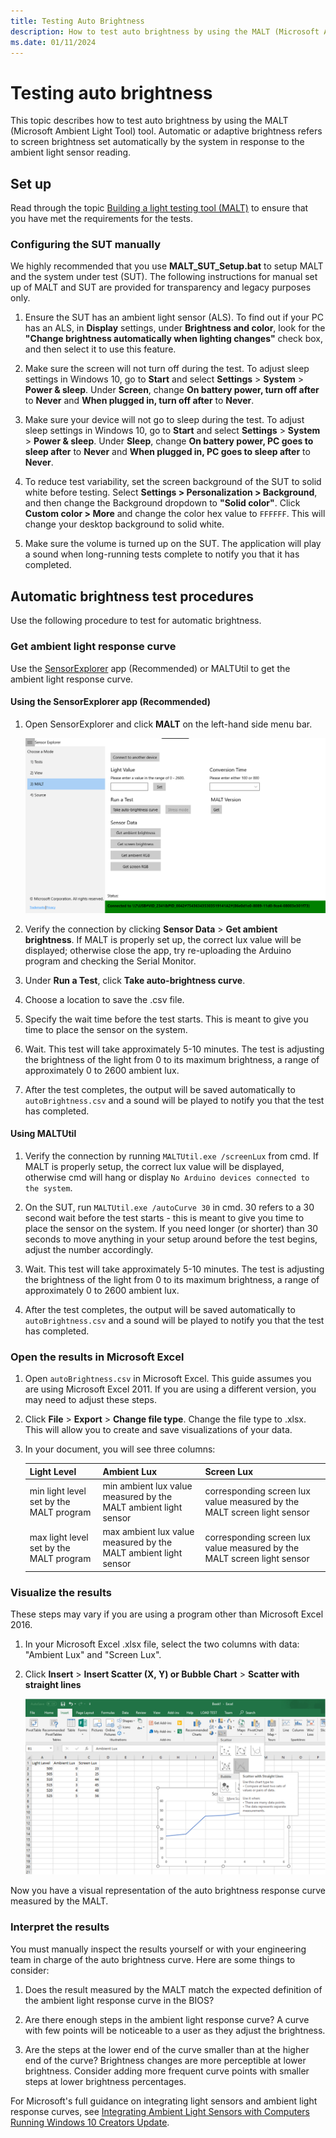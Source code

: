 ```yaml
---
title: Testing Auto Brightness
description: How to test auto brightness by using the MALT (Microsoft Ambient Light Tool) tool.
ms.date: 01/11/2024
---
```


# Testing auto brightness

This topic describes how to test auto brightness by using the MALT (Microsoft Ambient Light Tool) tool. Automatic or adaptive brightness refers to screen brightness set automatically by the system in response to the ambient light sensor reading.

## Set up

Read through the topic [Building a light testing tool (MALT)](testing-MALT-building-a-light-testing-tool.md) to ensure that you have met the requirements for the tests.

### Configuring the SUT manually

We highly recommended that you use **MALT_SUT_Setup.bat** to setup MALT and the system under test (SUT). The following instructions for manual set up of MALT and SUT are provided for transparency and legacy purposes only.

1. Ensure the SUT has an ambient light sensor (ALS). To find out if your PC has an ALS, in **Display** settings, under **Brightness and color**, look for the **"Change brightness automatically when lighting changes"** check box, and then select it to use this feature.

1. Make sure the screen will not turn off during the test. To adjust sleep settings in Windows 10, go to **Start** and select **Settings**  > **System** > **Power & sleep**. Under **Screen**, change **On battery power, turn off after** to **Never** and **When plugged in, turn off after** to **Never**.

1. Make sure your device will not go to sleep during the test. To adjust sleep settings in Windows 10, go to **Start** and select **Settings**  > **System** > **Power & sleep**. Under **Sleep**, change **On battery power, PC goes to sleep after** to **Never** and **When plugged in, PC goes to sleep after** to **Never**.

1. To reduce test variability, set the screen background of the SUT to solid white before testing. Select **Settings > Personalization > Background**, and then change the Background dropdown to **"Solid color"**. Click **Custom color > More** and change the color hex value to `FFFFFF`. This will change your desktop background to solid white.

1. Make sure the volume is turned up on the SUT. The application will play a sound when long-running tests complete to notify you that it has completed.

## Automatic brightness test procedures

Use the following procedure to test for automatic brightness.

### Get ambient light response curve

Use the [SensorExplorer](testing-sensor-explorer.md) app (Recommended) or MALTUtil to get the ambient light response curve.

#### Using the SensorExplorer app (Recommended)

1. Open SensorExplorer and click **MALT** on the left-hand side menu bar.

    ![SensorExplorer MALT page.](images/SensorExplorerMALT.png)

1. Verify the connection by clicking **Sensor Data** > **Get ambient brightness**. If MALT is properly set up, the correct lux value will be displayed; otherwise close the app, try re-uploading the Arduino program and checking the Serial Monitor.

1. Under **Run a Test**, click **Take auto-brightness curve**.

1. Choose a location to save the .csv file.

1. Specify the wait time before the test starts. This is meant to give you time to place the sensor on the system.

1. Wait. This test will take approximately 5-10 minutes. The test is adjusting the brightness of the light from 0 to its maximum brightness, a range of approximately 0 to 2600 ambient lux.

1. After the test completes, the output will be saved automatically to `autoBrightness.csv` and a sound will be played to notify you that the test has completed.

#### Using MALTUtil

1. Verify the connection by running `MALTUtil.exe /screenLux` from cmd. If MALT is properly setup, the correct lux value will be displayed, otherwise cmd will hang or display `No Arduino devices connected to the system`.

1. On the SUT, run `MALTUtil.exe /autoCurve 30` in cmd. 30 refers to a 30 second wait before the test starts - this is meant to give you time to place the sensor on the system. If you need longer (or shorter) than 30 seconds to move anything in your setup around before the test begins, adjust the number accordingly.

1. Wait. This test will take approximately 5-10 minutes. The test is adjusting the brightness of the light from 0 to its maximum brightness, a range of approximately 0 to 2600 ambient lux.

1. After the test completes, the output will be saved automatically to `autoBrightness.csv` and a sound will be played to notify you that the test has completed.

### Open the results in Microsoft Excel

1. Open `autoBrightness.csv` in Microsoft Excel. This guide assumes you are using Microsoft Excel 2011. If you are using a different version, you may need to adjust these steps.

1. Click **File** > **Export** > **Change file type**. Change the file type to .xlsx. This will allow you to create and save visualizations of your data.

1. In your document, you will see three columns:

    | Light Level | Ambient Lux  | Screen Lux |
    |-----|----|----|
    | min light level set by the MALT program | min ambient lux value measured by the MALT ambient light sensor | corresponding screen lux value measured by the MALT screen light sensor |
    | max light level set by the MALT program | max ambient lux value measured by the MALT ambient light sensor | corresponding screen lux value measured by the MALT screen light sensor |

### Visualize the results

These steps may vary if you are using a program other than Microsoft Excel 2016.

1. In your Microsoft Excel .xlsx file, select the two columns with data: "Ambient Lux" and "Screen Lux".

1. Click **Insert** > **Insert Scatter (X, Y) or Bubble Chart** > **Scatter with straight lines**

    ![insert scatter plot.](images/insertScatter1.png)

Now you have a visual representation of the auto brightness response curve measured by the MALT.

### Interpret the results

You must manually inspect the results yourself or with your engineering team in charge of the auto brightness curve. Here are some things to consider:

1. Does the result measured by the MALT match the expected definition of the ambient light response curve in the BIOS?

1. Are there enough steps in the ambient light response curve? A curve with few points will be noticeable to a user as they adjust the brightness.

1. Are the steps at the lower end of the curve smaller than at the higher end of the curve? Brightness changes are more perceptible at lower brightness. Consider adding more frequent curve points with smaller steps at lower brightness percentages.

 For Microsoft's full guidance on integrating light sensors and ambient light response curves, see [Integrating Ambient Light Sensors with Computers Running Windows 10 Creators Update](/windows-hardware/design/whitepapers/integrating-ambient-light-sensors-with-computers-running-windows-10-creators-update).
